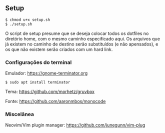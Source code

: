 ## Setup

```
$ chmod u+x setup.sh
$ ./setup.sh
```

O script de setup presume que se deseja colocar todos os dotfiles no diretório home, com o mesmo caminho especificado aqui. Os arquivos que já existem no caminho de destino serão substituídos (e não apensados), e os que não existem serão criados com um hard link.

### Configurações do terminal

Emulador: https://gnome-terminator.org

```
$ sudo apt install terminator
```

Tema: https://github.com/morhetz/gruvbox

Fonte: https://github.com/aaronmbos/monocode

### Miscelânea

Neovim/Vim plugin manager: https://github.com/junegunn/vim-plug
